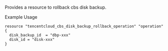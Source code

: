 Provides a resource to rollback cbs disk backup.

Example Usage

```hcl
resource "tencentcloud_cbs_disk_backup_rollback_operation" "operation" {
  disk_backup_id  = "dbp-xxx"
  disk_id = "disk-xxx"
}
```